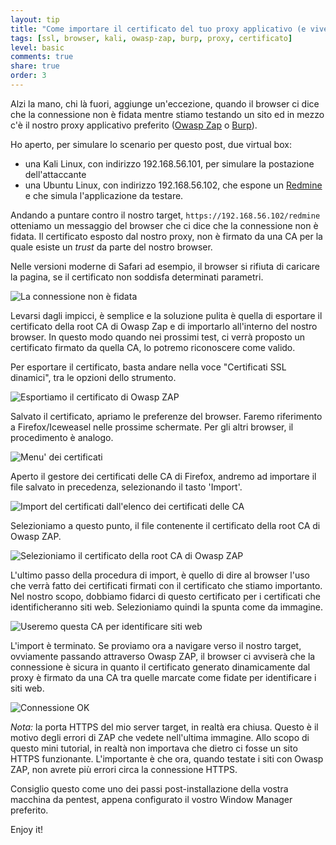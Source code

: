 ```yaml
---
layout: tip
title: "Come importare il certificato del tuo proxy applicativo (e vivere felice)"
tags: [ssl, browser, kali, owasp-zap, burp, proxy, certificato]
level: basic
comments: true
share: true
order: 3
---
```


Alzi la mano, chi là fuori, aggiunge un'eccezione, quando il browser ci
dice che la connessione non è fidata mentre stiamo testando un sito ed in mezzo
c'è il nostro proxy applicativo preferito ([Owasp Zap](#) o [Burp](#)).

Ho aperto, per simulare lo scenario per questo post, due virtual box:

* una Kali Linux, con indirizzo 192.168.56.101, per simulare la postazione
  dell'attaccante
* una Ubuntu Linux, con indirizzo 192.168.56.102, che espone un
  [Redmine](http://www.redmine.org) e che simula l'applicazione da testare.

Andando a puntare contro il nostro target, ```https://192.168.56.102/redmine```
otteniamo un messaggio del browser che ci dice che la connessione non è fidata.
Il certificato esposto dal nostro proxy, non è firmato da una CA per la quale
esiste un _trust_ da parte del nostro browser.

Nelle versioni moderne di Safari ad esempio, il browser si rifiuta di caricare
la pagina, se il certificato non soddisfa determinati parametri.

![La connessione non è fidata]({{site.url}}/assets/images/untrusted_connection.png)

Levarsi dagli impicci, è semplice e la soluzione pulita è quella di esportare
il certificato della root CA di Owasp Zap e di importarlo all'interno del
nostro browser. In questo modo quando nei prossimi test, ci verrà proposto un
certificato firmato da quella CA, lo potremo riconoscere come valido.

Per esportare il certificato, basta andare nella voce "Certificati SSL
dinamici", tra le opzioni dello strumento.

![Esportiamo il certificato di Owasp ZAP]({{site.url}}/assets/images/zap_certificate_export.png)

Salvato il certificato, apriamo le preferenze del browser. Faremo riferimento a
Firefox/Iceweasel nelle prossime schermate. Per gli altri browser, il
procedimento è analogo.

![Menu' dei certificati]({{site.url}}/assets/images/import_ca_1.png)

Aperto il gestore dei certificati delle CA di Firefox, andremo ad importare il
file salvato in precedenza, selezionando il tasto 'Import'.

![Import del certificati dall'elenco dei certificati delle CA]({{site.url}}/assets/images/import_ca_2.png)

Selezioniamo a questo punto, il file contenente il certificato della root CA di Owasp ZAP.

![Selezioniamo il certificato della root CA di Owasp ZAP]({{site.url}}/assets/images/import_ca_3.png)

L'ultimo passo della procedura di import, è quello di dire al browser l'uso che
verrà fatto dei certificati firmati con il certificato che stiamo importanto.
Nel nostro scopo, dobbiamo fidarci di questo certificato per i certificati che
identificheranno siti web. Selezioniamo quindi la spunta come da immagine.

![Useremo questa CA per identificare siti web]({{site.url}}/assets/images/import_ca_4.png)

L'import è terminato. Se proviamo ora a navigare verso il nostro target,
ovviamente passando attraverso Owasp ZAP, il browser ci avviserà che la
connessione è sicura in quanto il certificato generato dinamicamente dal proxy
è firmato da una CA tra quelle marcate come fidate per identificare i siti web.

![Connessione OK]({{site.url}}/assets/images/connection_ok.png)

*Nota:* la porta HTTPS del mio server target, in realtà era chiusa. Questo è il
motivo degli errori di ZAP che vedete nell'ultima immagine. Allo scopo di
questo mini tutorial, in realtà non importava che dietro ci fosse un sito HTTPS
funzionante. L'importante è che ora, quando testate i siti con Owasp ZAP, non
avrete più errori circa la connessione HTTPS.

Consiglio questo come uno dei passi post-installazione della vostra macchina da
pentest, appena configurato il vostro Window Manager preferito.

Enjoy it!
